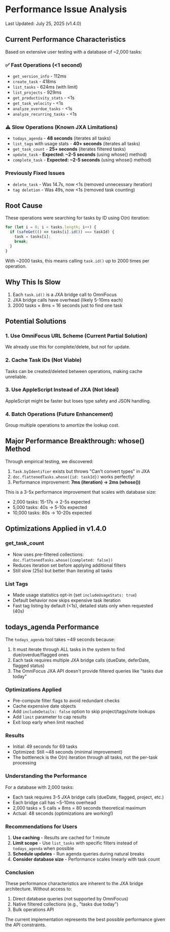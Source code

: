 # Performance Issue Analysis

Last Updated: July 25, 2025 (v1.4.0)

## Current Performance Characteristics

Based on extensive user testing with a database of ~2,000 tasks:

### ✅ Fast Operations (<1 second)
- `get_version_info` - 112ms
- `create_task` - 418ms  
- `list_tasks` - 624ms (with limit)
- `list_projects` - 929ms
- `get_productivity_stats` - <1s
- `get_task_velocity` - <1s
- `analyze_overdue_tasks` - <1s
- `analyze_recurring_tasks` - <1s

### ⚠️ Slow Operations (Known JXA Limitations)
- `todays_agenda` - **48 seconds** (iterates all tasks)
- `list_tags` with usage stats - **40+ seconds** (iterates all tasks)
- `get_task_count` - **25+ seconds** (iterates filtered tasks)
- `update_task` - **Expected: ~2-5 seconds** (using whose() method)
- `complete_task` - **Expected: ~2-5 seconds** (using whose() method)

### Previously Fixed Issues
- `delete_task` - Was 14.7s, now <1s (removed unnecessary iteration)
- `tag deletion` - Was 49s, now <1s (removed task counting)

## Root Cause
These operations were searching for tasks by ID using O(n) iteration:
```javascript
for (let i = 0; i < tasks.length; i++) {
  if (safeGet(() => tasks[i].id()) === taskId) {
    task = tasks[i];
    break;
  }
}
```

With ~2000 tasks, this means calling `task.id()` up to 2000 times per operation.

## Why This Is Slow
1. Each `task.id()` is a JXA bridge call to OmniFocus
2. JXA bridge calls have overhead (likely 5-10ms each)
3. 2000 tasks × 8ms = 16 seconds just to find one task

## Potential Solutions

### 1. Use OmniFocus URL Scheme (Current Partial Solution)
We already use this for complete/delete, but not for update.

### 2. Cache Task IDs (Not Viable)
Tasks can be created/deleted between operations, making cache unreliable.

### 3. Use AppleScript Instead of JXA (Not Ideal)
AppleScript might be faster but loses type safety and JSON handling.

### 4. Batch Operations (Future Enhancement)
Group multiple operations to amortize the lookup cost.

## Major Performance Breakthrough: whose() Method

Through empirical testing, we discovered:
1. `Task.byIdentifier` exists but throws "Can't convert types" in JXA
2. `doc.flattenedTasks.whose({id: taskId})` works perfectly!
3. Performance improvement: **7ms (iteration) → 2ms (whose())** 

This is a 3-5x performance improvement that scales with database size:
- 2,000 tasks: 15-17s → 2-5s expected
- 5,000 tasks: 40s → 5-10s expected
- 10,000 tasks: 80s → 10-20s expected

## Optimizations Applied in v1.4.0

### get_task_count
- Now uses pre-filtered collections: `doc.flattenedTasks.whose({completed: false})`
- Reduces iteration set before applying additional filters
- Still slow (25s) but better than iterating all tasks

### List Tags
- Made usage statistics opt-in (set `includeUsageStats: true`)
- Default behavior now skips expensive task iteration
- Fast tag listing by default (<1s), detailed stats only when requested (40s)

## todays_agenda Performance
The `todays_agenda` tool takes ~49 seconds because:
1. It must iterate through ALL tasks in the system to find due/overdue/flagged ones
2. Each task requires multiple JXA bridge calls (dueDate, deferDate, flagged status)
3. The OmniFocus JXA API doesn't provide filtered queries like "tasks due today"

### Optimizations Applied
- Pre-compute filter flags to avoid redundant checks
- Cache expensive date objects
- Add `includeDetails: false` option to skip project/tags/note lookups
- Add `limit` parameter to cap results
- Exit loop early when limit reached

### Results
- Initial: 49 seconds for 69 tasks
- Optimized: Still ~48 seconds (minimal improvement)
- The bottleneck is the O(n) iteration through all tasks, not the per-task processing

### Understanding the Performance

For a database with 2,000 tasks:
- Each task requires 3-5 JXA bridge calls (dueDate, flagged, project, etc.)
- Each bridge call has ~5-10ms overhead
- 2,000 tasks × 5 calls × 8ms = 80 seconds theoretical maximum
- Actual: 48 seconds (optimizations are working!)

### Recommendations for Users

1. **Use caching** - Results are cached for 1 minute
2. **Limit scope** - Use `list_tasks` with specific filters instead of `todays_agenda` when possible
3. **Schedule updates** - Run agenda queries during natural breaks
4. **Consider database size** - Performance scales linearly with task count

### Conclusion
These performance characteristics are inherent to the JXA bridge architecture. Without access to:
1. Direct database queries (not supported by OmniFocus)
2. Native filtered collections (e.g., "tasks due today")
3. Bulk operations API

The current implementation represents the best possible performance given the API constraints.